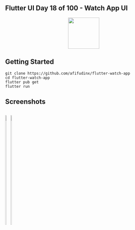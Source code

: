 ## Flutter UI Day 18 of 100 - Watch App UI

<p align="center">
  <img src="https://avatars.githubusercontent.com/u/94339143?v=4" width=100/>
</p>

## Getting Started

```
git clone https://github.com/afifudinx/flutter-watch-app
cd flutter-watch-app
flutter pub get
flutter run
```

## Screenshots

<p style="float: left;">
  <img src="https://github.com/afifudinx/Flutter-Example/Old/flutter-watch-app/blob/main/screenshots/1.png" width="30%"/>
  <img src="https://github.com/afifudinx/Flutter-Example/Old/flutter-watch-app/blob/main/screenshots/2.png" width="30%"/>
</p>
